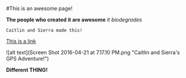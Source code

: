 #This is an awesome page!

**The people who created it are awesome**
*it biodegrades*

```Caitlin and Sierra made this!```

[This is a link](https://www.google.com)

![alt text](Screen Shot 2016-04-21 at 7.17.10 PM.png "Caitlin and Sierra's GPS Adventure!")

**Different THING!**